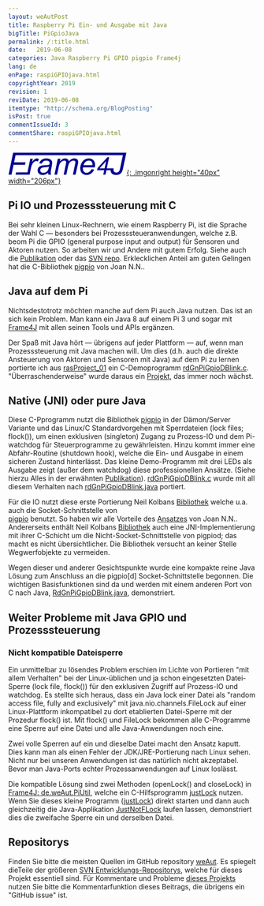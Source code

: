 ```yaml
---
layout: weAutPost
title: Raspberry Pi Ein- und Ausgabe mit Java
bigTitle: PiGpioJava
permalink: /:title.html
date:   2019-06-08
categories: Java Raspberry Pi GPIO pigpio Frame4j
lang: de
enPage: raspiGPIOjava.html
copyrightYear: 2019
revision: 1
reviDate: 2019-06-08
itemtype: "http://schema.org/BlogPosting"
isPost: true
commentIssueId: 3
commentShare: raspiGPIOjava.html
---
```

[![Frame4J](/assets/icons_logos/frame4jlogo-02t.png "&gt; Frame4J"){: .imgonright height="40px" width="206px"}](https://frame4j.de/index_en.html)
## Pi IO und Prozesssteuerung mit C
Bei sehr kleinen Linux-Rechnern, wie einem Raspberry Pi, ist die Sprache der 
Wahl C &mdash; besonders bei Prozesssteueranwendungen, welche z.B. beom Pi die 
GPIO (general purpose input and output) für Sensoren und Aktoren nutzen. So
arbeiten wir und Andere mit gutem Erfolg. Siehe auch die
[Publikation](https://a-weinert.de/pub/raspberry4remoteServices.pdf "Raspberry for remote services") 
oder das 
[SVN repo](https://weinert-automation.de/svn/rasProject_01/ "rasProject_0 (guest:guest)").
Erklecklichen Anteil am guten Gelingen hat die C-Bibliothek
[pigpio](http://abyz.me.uk/rpi/pigpio/index.html) von Joan N.N..

## Java auf dem Pi
Nichtsdestotrotz möchten manche auf dem Pi auch Java nutzen. Das ist an sich
kein Problem. Man kann ein Java&nbsp;8 auf einem Pi&nbsp;3 und sogar mit
[Frame4J](https://frame4j.de/index_en.html "project home") mit allen seinen 
Tools und APIs ergänzen.

Der Spaß mit Java hört &mdash; übrigens auf jeder Plattform &mdash; auf, wenn 
man Prozesssteuerung mit Java machen will. Um dies (d.h. auch die direkte 
Ansteuerung von Aktoren und Sensoren mit Java) auf dem Pi zu lernen portierte
ich aus
[rasProject_01](https://a-weinert.de/pub/raspberry4remoteServices.pdf "Raspberry for remote services") ein C-Demoprogramm
[rdGnPiGpioDBlink.c](https://github.com/a-weinert/weAut/blob/master/rasProject_01part/rdGnPiGpioDBlink.c "C GPIO demo").
"Überraschenderweise" wurde daraus ein [Projekt](https://github.com/a-weinert/weAut/), das immer noch wächst.

## Native (JNI) oder pure Java
Diese C-Pprogramm nutzt die Bibliothek
[pigpio](http://abyz.me.uk/rpi/pigpio/index.html) in der 
Dämon/Server Variante und das Linux/C Standardvorgehen mit Sperrdateien (lock
files; flock()), um einen exklusiven (singleton) Zugang zu Prozess-IO und dem
Pi-watchdog für Steuerprogramme zu gewährleisten. Hinzu kommt immer eine 
Abfahr-Routine (shutdown hook), welche die Ein- und Ausgabe in einem sicheren
Zustand hinterlässt. Das kleine Demo-Programm mit drei LEDs als Ausgabe zeigt
(außer dem watchdog) diese professionellen Ansätze. (Siehe hierzu Alles 
in der erwähnten 
[Publikation](https://a-weinert.de/pub/raspberry4remoteServices.pdf "Raspberry for remote services")).
[rdGnPiGpioDBlink.c](https://github.com/a-weinert/weAut/blob/master/rasProject_01part/rdGnPiGpioDBlink.c "C GPIO demo")
wurde mit all diesem Verhalten nach 
[rdGnPiGpioDBlink.java](https://github.com/a-weinert/weAut/blob/master/frame4j_part/de/weAut/tests/RdGnJPiGpioDBlink.java "Java GPIO demo") portiert. 

Für die IO nutzt diese erste Portierung Neil Kolbans
[Bibliothek](https://github.com/nkolban/jpigpio "interface to pigpio[d]")
welche u.a. auch die Socket-Schnittstelle von  
[pigpio](http://abyz.me.uk/rpi/pigpio/sif.html "socket interface docu") 
benutzt. So haben wir alle Vorteile des
[Ansatzes](http://abyz.me.uk/rpi/pigpio/index.html "pigpio library")
von Joan N.N.. Andererseits enthält Neil Kolbans
[Bibliothek](https://github.com/nkolban/jpigpio "interface to pigpio[d]") 
auch eine JNI-Implementierung mit ihrer C-Schicht um die Nicht-Socket-Schnittstelle
von pigpiod; das macht es nicht übersichtlicher. Die Bibliothek versucht an 
keiner Stelle Wegwerfobjekte zu vermeiden.

Wegen dieser und anderer Gesichtspunkte wurde eine kompakte reine Java 
Lösung zum Anschluss an die pigpio[d] Socket-Schnittstelle begonnen. Die
wichtigen Basisfunktionen sind da und werden mit einem anderen Port von C
nach Java,
[RdGnPiGpioDBlink.java](https://github.com/a-weinert/weAut/blob/master/frame4j_part/de/weAut/tests/RdGnPiGpioDBlink.java "compact pure Java"), demonstriert.

## Weiter Probleme mit Java GPIO und Prozesssteuerung
### Nicht kompatible Dateisperre
 
Ein unmittelbar zu lösendes Problem erschien im Lichte von Portieren "mit
allem Verhalten" bei der Linux-üblichen und ja schon eingesetzten 
Datei-Sperre (lock file, flock()) für den exklusiven Zugriff auf Prozess-IO 
und watchdog. Es stellte sich heraus, dass ein Java lock einer Datei als 
"random access file, fully and exclusively" mit java.nio.channels.FileLock
auf einer Linux-Plattform  inkompatibel zu dort etablierten Datei-Sperre mit
der Prozedur flock() ist. Mit flock() und FileLock bekommen alle C-Programme
eine Sperre auf eine Datei und alle Java-Anwendungen noch eine. 

Zwei volle Sperren auf ein und dieselbe Datei macht den Ansatz kaputt. Dies
kann man als einen Fehler der JDK/JRE-Portierung nach Linux sehen. Nicht nur
bei unseren Anwendungen ist das natürlich nicht akzeptabel. Bevor man 
Java-Ports echter Prozessanwendungen auf Linux loslässt.

Die kompatible Lösung sind zwei Methoden (openLock() and closeLock) in
[Frame4J: de.weAut.PiUtil](https://github.com/a-weinert/weAut/blob/master/frame4j_part/de/weAut/PiUtil.java "openLock() and closeLock()"), welche ein C-Hilfsprogramm
[justLock](https://github.com/a-weinert/weAut/blob/master/rasProject_01part/justLock.c) nutzen. Wenn Sie 
dieses kleine Programm ([justLock](https://github.com/a-weinert/weAut/blob/master/rasProject_01part/justLock.c)) direkt starten und 
dann auch gleichzeitig die Java-Applikation 
[JustNotFLock](https://github.com/a-weinert/weAut/blob/master/frame4j_part/de/weAut/tests/JustNotFLock.java "de.weAut.tests.JustNotFLock (needs Frame4J installed") laufen lassen,
demonstriert dies die zweifache Sperre ein und derselben Datei.

## Repositorys

Finden Sie bitte die meisten Quellen im GitHub repository
[weAut](https://github.com/a-weinert/weAut/). Es spiegelt dieTeile der größeren
[SVN Entwicklungs-Repositorys](https://weinert-automation.de/svn/ "guest:guest"),
welche für dieses Projekt essentiell sind. Für Kommentare und Probleme
[dieses Projekts](https://github.com/a-weinert/weAut/) nutzen Sie bitte die
Kommentarfunktion dieses Beitrags, die übrigens ein "GitHub issue" ist.   
